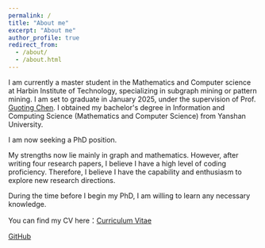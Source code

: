```yaml
---
permalink: /
title: "About me"
excerpt: "About me"
author_profile: true
redirect_from: 
  - /about/
  - /about.html
---
```


I am currently a master student in the Mathematics and Computer science at Harbin Institute of Technology, specializing in subgraph mining or pattern mining. I am set to graduate in January 2025, under the supervision of Prof. [Guoting Chen](https://www.gbu.edu.cn/detail/article/617?lang=en). I obtained my bachelor's degree in Information and Computing Science (Mathematics and Computer Science) from Yanshan University.


I am now seeking a PhD position. 

My strengths now lie mainly in graph and mathematics. However, after writing four research papers, I believe I have a high level of coding proficiency. Therefore, I believe I have the capability and enthusiasm to explore new research directions.

During the time before I begin my PhD, I am willing to learn any necessary knowledge.

You can find my CV here：[Curriculum Vitae](https://github.com/Zhaoming686/ZhaomingCHEN.github.io/blob/master/files/ZhaomingChen_CV.pdf)

[GitHub](https://github.com/Zhaoming686)



